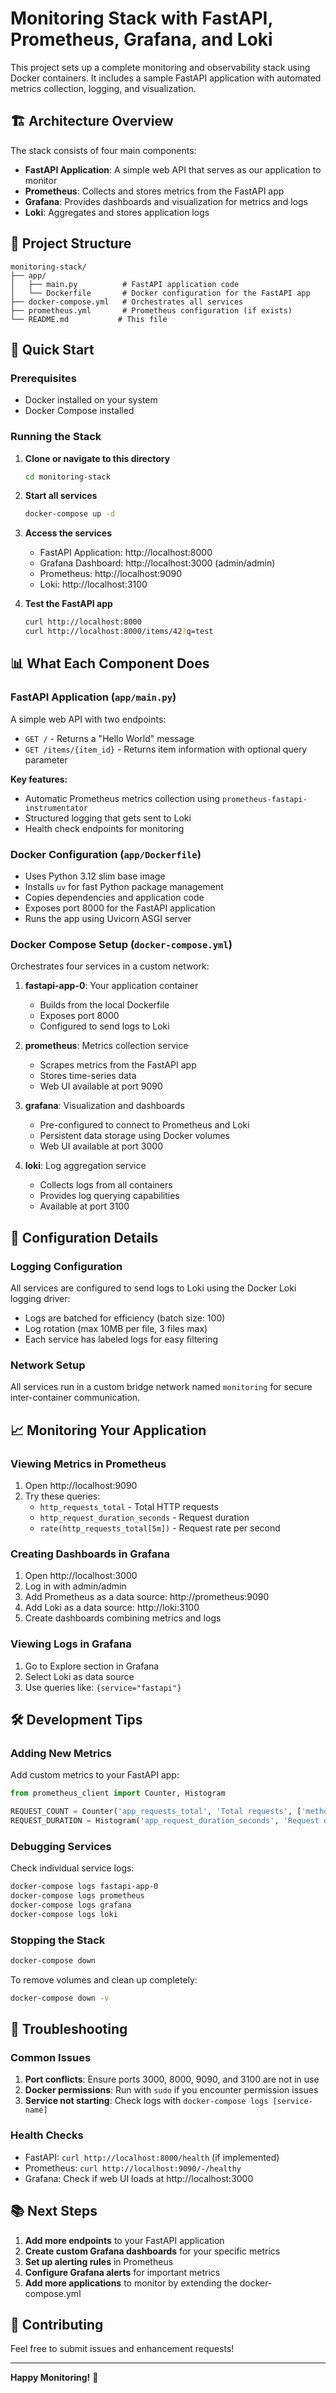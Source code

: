# Monitoring Stack with FastAPI, Prometheus, Grafana, and Loki

This project sets up a complete monitoring and observability stack using Docker containers. It includes a sample FastAPI application with automated metrics collection, logging, and visualization.

## 🏗️ Architecture Overview

The stack consists of four main components:

- **FastAPI Application**: A simple web API that serves as our application to monitor
- **Prometheus**: Collects and stores metrics from the FastAPI app
- **Grafana**: Provides dashboards and visualization for metrics and logs
- **Loki**: Aggregates and stores application logs

## 📁 Project Structure

```
monitoring-stack/
├── app/
│   ├── main.py          # FastAPI application code
│   └── Dockerfile       # Docker configuration for the FastAPI app
├── docker-compose.yml   # Orchestrates all services
├── prometheus.yml       # Prometheus configuration (if exists)
└── README.md           # This file
```

## 🚀 Quick Start

### Prerequisites

- Docker installed on your system
- Docker Compose installed

### Running the Stack

1. **Clone or navigate to this directory**
   ```bash
   cd monitoring-stack
   ```

2. **Start all services**
   ```bash
   docker-compose up -d
   ```

3. **Access the services**
   - FastAPI Application: http://localhost:8000
   - Grafana Dashboard: http://localhost:3000 (admin/admin)
   - Prometheus: http://localhost:9090
   - Loki: http://localhost:3100

4. **Test the FastAPI app**
   ```bash
   curl http://localhost:8000
   curl http://localhost:8000/items/42?q=test
   ```

## 📊 What Each Component Does

### FastAPI Application (`app/main.py`)

A simple web API with two endpoints:
- `GET /` - Returns a "Hello World" message
- `GET /items/{item_id}` - Returns item information with optional query parameter

**Key features:**
- Automatic Prometheus metrics collection using `prometheus-fastapi-instrumentator`
- Structured logging that gets sent to Loki
- Health check endpoints for monitoring

### Docker Configuration (`app/Dockerfile`)

- Uses Python 3.12 slim base image
- Installs `uv` for fast Python package management
- Copies dependencies and application code
- Exposes port 8000 for the FastAPI application
- Runs the app using Uvicorn ASGI server

### Docker Compose Setup (`docker-compose.yml`)

Orchestrates four services in a custom network:

1. **fastapi-app-0**: Your application container
   - Builds from the local Dockerfile
   - Exposes port 8000
   - Configured to send logs to Loki

2. **prometheus**: Metrics collection service
   - Scrapes metrics from the FastAPI app
   - Stores time-series data
   - Web UI available at port 9090

3. **grafana**: Visualization and dashboards
   - Pre-configured to connect to Prometheus and Loki
   - Persistent data storage using Docker volumes
   - Web UI available at port 3000

4. **loki**: Log aggregation service
   - Collects logs from all containers
   - Provides log querying capabilities
   - Available at port 3100

## 🔧 Configuration Details

### Logging Configuration

All services are configured to send logs to Loki using the Docker Loki logging driver:
- Logs are batched for efficiency (batch size: 100)
- Log rotation (max 10MB per file, 3 files max)
- Each service has labeled logs for easy filtering

### Network Setup

All services run in a custom bridge network named `monitoring` for secure inter-container communication.

## 📈 Monitoring Your Application

### Viewing Metrics in Prometheus

1. Open http://localhost:9090
2. Try these queries:
   - `http_requests_total` - Total HTTP requests
   - `http_request_duration_seconds` - Request duration
   - `rate(http_requests_total[5m])` - Request rate per second

### Creating Dashboards in Grafana

1. Open http://localhost:3000
2. Log in with admin/admin
3. Add Prometheus as a data source: http://prometheus:9090
4. Add Loki as a data source: http://loki:3100
5. Create dashboards combining metrics and logs

### Viewing Logs in Grafana

1. Go to Explore section in Grafana
2. Select Loki as data source
3. Use queries like: `{service="fastapi"}`

## 🛠️ Development Tips

### Adding New Metrics

Add custom metrics to your FastAPI app:
```python
from prometheus_client import Counter, Histogram

REQUEST_COUNT = Counter('app_requests_total', 'Total requests', ['method', 'endpoint'])
REQUEST_DURATION = Histogram('app_request_duration_seconds', 'Request duration')
```

### Debugging Services

Check individual service logs:
```bash
docker-compose logs fastapi-app-0
docker-compose logs prometheus
docker-compose logs grafana
docker-compose logs loki
```

### Stopping the Stack

```bash
docker-compose down
```

To remove volumes and clean up completely:
```bash
docker-compose down -v
```

## 🚨 Troubleshooting

### Common Issues

1. **Port conflicts**: Ensure ports 3000, 8000, 9090, and 3100 are not in use
2. **Docker permissions**: Run with `sudo` if you encounter permission issues
3. **Service not starting**: Check logs with `docker-compose logs [service-name]`

### Health Checks

- FastAPI: `curl http://localhost:8000/health` (if implemented)
- Prometheus: `curl http://localhost:9090/-/healthy`
- Grafana: Check if web UI loads at http://localhost:3000

## 📚 Next Steps

1. **Add more endpoints** to your FastAPI application
2. **Create custom Grafana dashboards** for your specific metrics
3. **Set up alerting rules** in Prometheus
4. **Configure Grafana alerts** for important metrics
5. **Add more applications** to monitor by extending the docker-compose.yml

## 🤝 Contributing

Feel free to submit issues and enhancement requests!

---

**Happy Monitoring!** 🎉
